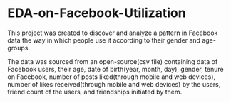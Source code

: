 # EDA-on-Facebook-Utilization

This project was created to discover and analyze a pattern in Facebook data the way in which people use it according to their gender and age-groups.

The data was sourced from an open-source(csv file) containing data of Facebook users, their age, date of birth(year, month, day), gender, tenure on Facebook, number of posts liked(through mobile and web devices), number of likes received(through mobile and web devices) by the users, friend count of the users, and friendships initiated by them.
